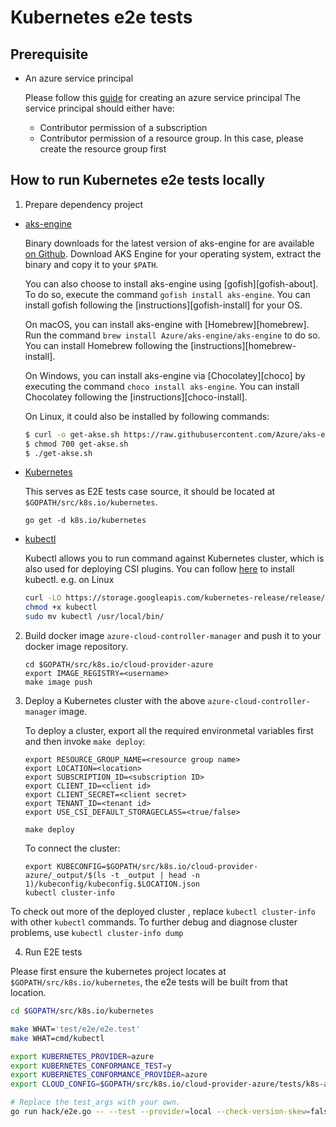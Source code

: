 # Kubernetes e2e tests

## Prerequisite

- An azure service principal

    Please follow this [guide](https://github.com/Azure/aks-engine/blob/master/docs/topics/service-principals.md) for creating an azure service principal
    The service principal should either have:
    - Contributor permission of a subscription
    - Contributor permission of a resource group. In this case, please create the resource group first

## How to run Kubernetes e2e tests locally

1. Prepare dependency project

- [aks-engine](https://github.com/Azure/aks-engine)

  Binary downloads for the latest version of aks-engine for are available [on Github](https://github.com/Azure/aks-engine/releases/latest). Download AKS Engine for your operating system, extract the binary and copy it to your `$PATH`.

  You can also choose to install aks-engine using [gofish][gofish-about]. To do so, execute the command `gofish install aks-engine`. You can install gofish following the [instructions][gofish-install] for your OS.

  On macOS, you can install aks-engine with [Homebrew][homebrew]. Run the command `brew install Azure/aks-engine/aks-engine` to do so. You can install Homebrew following the [instructions][homebrew-install].

  On Windows, you can install aks-engine via [Chocolatey][choco] by executing the command `choco install aks-engine`. You can install Chocolatey following the [instructions][choco-install].

  On Linux, it could also be installed by following commands:
  
  ```sh
  $ curl -o get-akse.sh https://raw.githubusercontent.com/Azure/aks-engine/master/scripts/get-akse.sh
  $ chmod 700 get-akse.sh
  $ ./get-akse.sh
  ```

- [Kubernetes](https://github.com/kubernetes/kubernetes)

    This serves as E2E tests case source, it should be located at `$GOPATH/src/k8s.io/kubernetes`.

    ```
    go get -d k8s.io/kubernetes
    ```

- [kubectl](https://kubectl.docs.kubernetes.io/)

  Kubectl allows you to run command against Kubernetes cluster, which is also used for deploying CSI plugins. You can follow [here](https://kubernetes.io/docs/tasks/tools/install-kubectl/#install-kubectl-binary-with-curl) to install kubectl. e.g. on Linux
  
  ```sh
  curl -LO https://storage.googleapis.com/kubernetes-release/release/$(curl -s https://storage.googleapis.com/kubernetes-release/release/stable.txt)/bin/linux/amd64/kubectl
  chmod +x kubectl
  sudo mv kubectl /usr/local/bin/
  ```

2. Build docker image `azure-cloud-controller-manager` and push it to your docker image repository.

    ```
    cd $GOPATH/src/k8s.io/cloud-provider-azure
    export IMAGE_REGISTRY=<username>
    make image push
    ```

3. Deploy a Kubernetes cluster with the above `azure-cloud-controller-manager` image.

   To deploy a cluster, export all the required environmetal variables first and then invoke `make deploy`:

    ```
    export RESOURCE_GROUP_NAME=<resource group name>
    export LOCATION=<location>
    export SUBSCRIPTION_ID=<subscription ID>
    export CLIENT_ID=<client id>
    export CLIENT_SECRET=<client secret>
    export TENANT_ID=<tenant id>
    export USE_CSI_DEFAULT_STORAGECLASS=<true/false>
    
    make deploy
    ```

   To connect the cluster:

    ```
    export KUBECONFIG=$GOPATH/src/k8s.io/cloud-provider-azure/_output/$(ls -t _output | head -n 1)/kubeconfig/kubeconfig.$LOCATION.json
    kubectl cluster-info
    ```

To check out more of the deployed cluster , replace `kubectl cluster-info` with other `kubectl` commands. To further debug and diagnose cluster problems, use `kubectl cluster-info dump`


4. Run E2E tests

Please first ensure the kubernetes project locates at `$GOPATH/src/k8s.io/kubernetes`, the e2e tests will be built from that location.

```sh
cd $GOPATH/src/k8s.io/kubernetes

make WHAT='test/e2e/e2e.test'
make WHAT=cmd/kubectl

export KUBERNETES_PROVIDER=azure
export KUBERNETES_CONFORMANCE_TEST=y
export KUBERNETES_CONFORMANCE_PROVIDER=azure
export CLOUD_CONFIG=$GOPATH/src/k8s.io/cloud-provider-azure/tests/k8s-azure/manifest/azure.json

# Replace the test_args with your own.
go run hack/e2e.go -- --test --provider=local --check-version-skew=false --test_args='--ginkgo.focus=Port\sforwarding'
```
